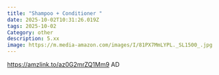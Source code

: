 ```yaml
---
title: "Shampoo + Conditioner "
date: 2025-10-02T10:31:26.019Z
tags: 2025-10-02
Category: other
description: 5.xx
image: https://m.media-amazon.com/images/I/81PX7MmLYPL._SL1500_.jpg
---
```

https://amzlink.to/az0G2mrZQ1Mm9
AD